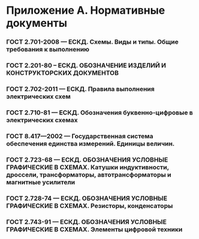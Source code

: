 # Приложение А. Нормативные документы

### ГОСТ 2.701-2008 — ЕСКД. Схемы. Виды и типы. Общие требования к выполнению

### ГОСТ 2.201-80 – ЕСКД. ОБОЗНАЧЕНИЕ ИЗДЕЛИЙ И КОНСТРУКТОРСКИХ ДОКУМЕНТОВ

### ГОСТ 2.702-2011 — ЕСКД. Правила выполнения электрических схем

### ГОСТ 2.710-81 — ЕСКД. Обозначения буквенно-цифровые в электрических схемах

### ГОСТ 8.417—2002 — Государственная система обеспечения единства измерений. Единицы величин.

### ГОСТ 2.723-68 — ЕСКД. ОБОЗНАЧЕНИЯ УСЛОВНЫЕ ГРАФИЧЕСКИЕ В СХЕМАХ. Катушки индуктивности, дроссели, трансформаторы, автотрансформаторы и магнитные усилители

### ГОСТ 2.728-74 — ЕСКД. ОБОЗНАЧЕНИЯ УСЛОВНЫЕ ГРАФИЧЕСКИЕ В СХЕМАХ. Резисторы, конденсаторы

### ГОСТ 2.743-91 — ЕСКД. ОБОЗНАЧЕНИЯ УСЛОВНЫЕ ГРАФИЧЕСКИЕ В СХЕМАХ. Элементы цифровой техники
